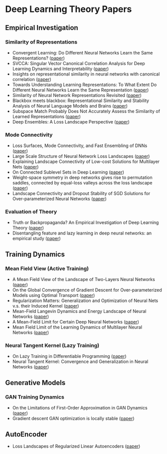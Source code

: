 # Deep Learning Theory Papers

## Empirical Investigation

### Similarity of Representations

- Convergent Learning: Do Different Neural Networks Learn the Same Representations? ([paper](https://arxiv.org/abs/1511.07543))
- SVCCA: Singular Vector Canonical Correlation Analysis for Deep Learning Dynamics and Interpretability ([paper](http://papers.nips.cc/paper/7188-svcca-singular-vector-canonical-correlation-analysis-for-deep-understanding-and-improvement))
- Insights on representational similarity in neural networks with canonical correlation ([paper](http://papers.nips.cc/paper/7815-insights-on-representational-similarity-in-neural-networks-with-canonical-correlation))
- Towards Understanding Learning Representations: To What Extent Do Different Neural Networks Learn the Same Representation ([paper](https://arxiv.org/abs/1810.11750))
- Similarity of Neural Network Representations Revisited ([paper](https://arxiv.org/abs/1905.00414))
- Blackbox meets blackbox: Representational Similarity and Stability Analysis of Neural Language Models and Brains ([paper](https://arxiv.org/pdf/1906.01539))
- Subspace Match Probably Does Not Accurately Assess the Similarity of Learned Representations ([paper](https://arxiv.org/abs/1901.00884))
- Deep Ensembles: A Loss Landscape Perspective ([paper](https://arxiv.org/abs/1912.02757))

### Mode Connectivity

- Loss Surfaces, Mode Connectivity, and Fast Ensembling of DNNs ([paper](https://arxiv.org/abs/1802.10026))
- Large Scale Structure of Neural Network Loss Landscapes ([paper](https://arxiv.org/abs/1906.04724))
- Explaining Landscape Connectivity of Low-cost Solutions for Multilayer Nets ([paper](http://papers.nips.cc/paper/9602-explaining-landscape-connectivity-of-low-cost-solutions-for-multilayer-nets))
- On Connected Sublevel Sets in Deep Learning ([paper](https://arxiv.org/abs/1901.07417))
- Weight-space symmetry in deep networks gives rise to permutation saddles, connected by equal-loss valleys across the loss landscape ([paper](https://arxiv.org/abs/1907.02911))
- Landscape Connectivity and Dropout Stability of SGD Solutions for Over-parameterized Neural Networks ([paper](https://arxiv.org/pdf/1912.10095))

### Evaluation of Theory

- Truth or Backpropaganda? An Empirical Investigation of Deep Learning Theory ([paper](https://arxiv.org/abs/1910.00359))
- Disentangling feature and lazy learning in deep neural networks: an empirical study ([paper](https://arxiv.org/abs/1906.08034))

## Training Dynamics

### Mean Field View (Active Training)

- A Mean Field View of the Landscape of Two-Layers Neural Networks ([paper](https://arxiv.org/abs/1804.06561))
- On the Global Convergence of Gradient Descent for Over-parameterized Models using Optimal Transport ([paper](http://papers.nips.cc/paper/7567-on-the-global-convergence-of-gradient-descent-for-over-parameterized-models-using-optimal-transport))
- Regularization Matters: Generalization and Optimization of Neural Nets v.s. their Induced Kernel ([paper](https://arxiv.org/abs/1810.05369v3))
- Mean-Field Langevin Dynamics and Energy Landscape of Neural Networks ([paper](https://arxiv.org/abs/1905.07769))
- A Mean-Field Limit for Certain Deep Neural Networks ([paper](https://arxiv.org/abs/1906.00193))
- Mean Field Limit of the Learning Dynamics of Multilayer Neural Networks ([paper](https://arxiv.org/abs/1902.02880))

### Neural Tangent Kernel (Lazy Training)

- On Lazy Training in Differentiable Programming ([paper](https://arxiv.org/abs/1812.07956))
- Neural Tangent Kernel: Convergence and Generalization in Neural Networks ([paper](https://arxiv.org/abs/1806.07572))

## Generative Models

### GAN Training Dynamics

- On the Limitations of First-Order Approximation in GAN Dynamics ([paper](http://proceedings.mlr.press/v80/li18d.html))
- Gradient descent GAN optimization is locally stable ([paper](https://arxiv.org/abs/1706.04156))

## AutoEncoder

- Loss Landscapes of Regularized Linear Autoencoders ([paper](https://arxiv.org/pdf/1901.08168))
